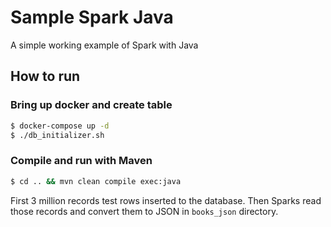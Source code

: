# Sample Spark Java

A simple working example of Spark with Java

## How to run

### Bring up docker and create table

```bash
$ docker-compose up -d
$ ./db_initializer.sh
```

### Compile and run with Maven

```bash
$ cd .. && mvn clean compile exec:java
```

First 3 million records test rows inserted to the database. Then Sparks read those records and convert them to JSON 
in `books_json` directory. 